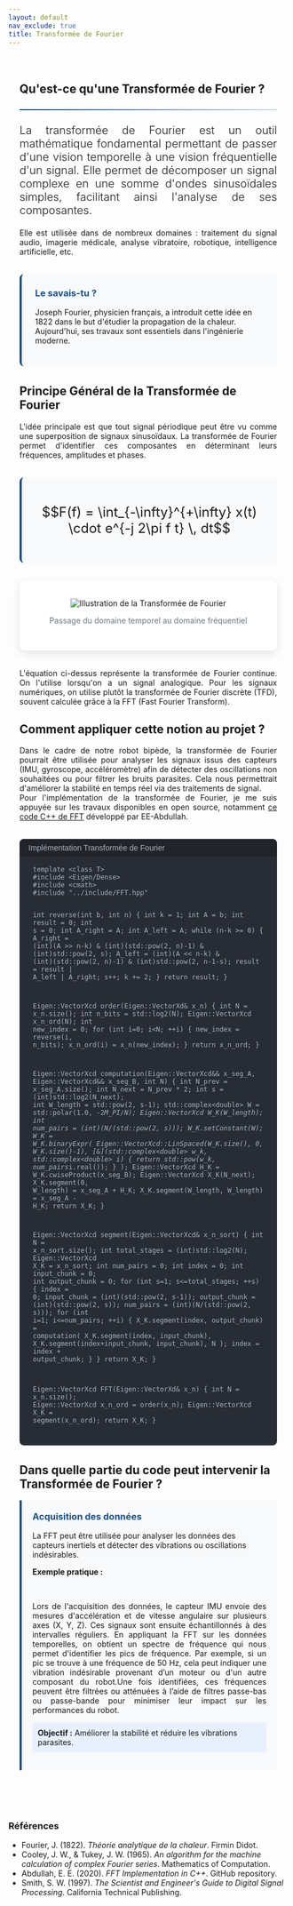```yaml
---
layout: default
nav_exclude: true
title: Transformée de Fourier
---
```


<!-- KaTeX CDN -->
<link rel="stylesheet" href="https://cdn.jsdelivr.net/npm/katex@0.16.8/dist/katex.min.css">
<script defer src="https://cdn.jsdelivr.net/npm/katex@0.16.8/dist/katex.min.js"></script>
<script defer src="https://cdn.jsdelivr.net/npm/katex@0.16.8/dist/contrib/auto-render.min.js"
    onload="renderMathInElement(document.body);"></script>

<style>
:root {
    --primary-color: rgb(28, 80, 131);
    --secondary-color: rgb(28, 80, 131);
    --accent-color: rgb(28, 80, 131);
}

.fourier-container {
    max-width: 1200px;
    margin: 0 auto;
    padding: 20px;
}

.math-equation {
    font-size: 1.5rem;
    text-align: center;
    margin: 2rem 0;
    padding: 1.5rem;
    background-color: #f8f9fa;
    border-radius: 8px;
    border-left: 4px solid var(--primary-color);
}

.diagram-container {
    background-color: white;
    padding: 2rem;
    border-radius: 10px;
    box-shadow: 0 5px 15px rgba(0,0,0,0.1);
    margin: 2rem 0;
    text-align: center;
}

.did-you-know {
    background-color: #f8f9fa;
    border-left: 4px solid var(--primary-color);
    border-radius: 8px;
    padding: 1.5rem;
    margin: 2rem 0;
}

.application-card {
    background: #f8f9fa;
    border-left: 4px solid rgb(28, 80, 131);
    padding: 1.2rem;
    border-radius: 0 4px 4px 0;
    margin-bottom: 1rem;
}

.application-card h3 {
    margin-top: 0;
    color: rgb(28, 80, 131);
}

.goal {
    background: #e8f0fe;
    padding: 0.6rem;
    border-radius: 4px;
    margin: 0.8rem 0;
}

.goal .label {
    font-weight: bold;
    color: var(white);
}

.note {
    font-size: 0.9em;
    color: #666;
    margin-top: 0.8rem;
}

.did-you-know h3 {
    color: var(--primary-color);
    margin-top: 0;
}

.justified-text {
    text-align: justify;
}

.code-container {
    background-color: #282c34;
    color: #abb2bf;
    border-radius: 8px;
    padding: 1.5rem;
    font-family: 'Consolas', 'Monaco', monospace;
    margin: 2rem 0;
    position: relative;
    overflow-x: auto;
}

.code-header {
    background-color: #21252b;
    padding: 0.5rem 1rem;
    border-radius: 8px 8px 0 0;
    margin: -1.5rem -1.5rem 1rem -1.5rem;
    display: flex;
    justify-content: space-between;
    align-items: center;
    color: #abb2bf;
    font-family: sans-serif;
}

.code-header button {
    background: none;
    border: none;
    color: inherit;
    cursor: pointer;
    font-size: 1rem;
}

.code-header button:hover {
    color: white;
}

pre {
    margin: 0;
    white-space: pre-wrap;
    word-wrap: break-word;
}

code {
    font-family: 'Consolas', 'Monaco', monospace;
}

.img-fluid {
    max-width: 100%;
    height: auto;
}

.text-muted {
    color: #6c757d;
}

.lead {
    font-size: 1.25rem;
    font-weight: 300;
}

hr {
    border: none;
    height: 2px;
    background: linear-gradient(90deg, var(--primary-color), rgba(28, 80, 131, 0.2));
    margin: 1.5rem 0;
}
</style>

<div class="fourier-container">
    <!-- Introduction -->
    <section id="introduction">
        <h2>Qu'est-ce qu'une Transformée de Fourier ?</h2>
        <hr>
        <p class="lead justified-text">
            La transformée de Fourier est un outil mathématique fondamental permettant de passer d'une vision temporelle à une vision fréquentielle d'un signal. Elle permet de décomposer un signal complexe en une somme d'ondes sinusoïdales simples, facilitant ainsi l'analyse de ses composantes.
        </p>
        <p class="justified-text">
            Elle est utilisée dans de nombreux domaines : traitement du signal audio, imagerie médicale, analyse vibratoire, robotique, intelligence artificielle, etc.
        </p>
        <div class="did-you-know">
            <h3>Le savais-tu ?</h3>
            <p>
                Joseph Fourier, physicien français, a introduit cette idée en 1822 dans le but d'étudier la propagation de la chaleur. Aujourd'hui, ses travaux sont essentiels dans l'ingénierie moderne.
            </p>
        </div>
    </section>
    <!-- Principe Général -->
    <section id="principe">
        <h2>Principe Général de la Transformée de Fourier</h2>
        <p class="justified-text">
            L'idée principale est que tout signal périodique peut être vu comme une superposition de signaux sinusoïdaux. La transformée de Fourier permet d'identifier ces composantes en déterminant leurs fréquences, amplitudes et phases.
        </p>
        <div class="math-equation">
            <p>$$F(f) = \int_{-\infty}^{+\infty} x(t) \cdot e^{-j 2\pi f t} \, dt$$</p>
        </div>
        <div class="diagram-container">
            <img src="{{ site.baseurl }}/assets/img/etude_algo/fft/FFT-algorithm.png" alt="Illustration de la Transformée de Fourier" class="img-fluid">
            <p class="text-muted">Passage du domaine temporel au domaine fréquentiel</p>
        </div>
        <p class="justified-text">
            L'équation ci-dessus représente la transformée de Fourier continue. On l'utilise lorsqu'on a un signal analogique. Pour les signaux numériques, on utilise plutôt la transformée de Fourier discrète (TFD), souvent calculée grâce à la FFT (Fast Fourier Transform).
        </p>
    </section>
    <!-- Application au projet -->
    <section id="application_projet">
        <h2>Comment appliquer cette notion au projet ?</h2>
        <p class="justified-text">
            Dans le cadre de notre robot bipède, la transformée de Fourier pourrait être utilisée pour analyser les signaux issus des capteurs (IMU, gyroscope, accéléromètre) afin de détecter des oscillations non souhaitées ou pour filtrer les bruits parasites. Cela nous permettrait d'améliorer la stabilité en temps réel via des traitements de signal.<br>
            Pour l'implémentation de la transformée de Fourier, je me suis appuyée sur les travaux disponibles en open source, notamment <a href="https://github.com/EE-Abdullah/FFT-cpp/blob/master/src/FFT.cpp" target="_blank">ce code C++ de FFT</a> développé par EE-Abdullah.
        </p>
    </section>
    <div class="code-container">
        <div class="code-header">
            <span>Implémentation Transformée de Fourier</span>
        </div>
        <pre><code>template &lt;class T&gt;
#include &lt;Eigen/Dense&gt;
#include &lt;cmath&gt;
#include "../include/FFT.hpp"

int reverse(int b, int n)
{
    int k = 1;
    int A = b;
    int result = 0;
    int s = 0;
    int A_right = A;
    int A_left = A;
    while (n-k >= 0)
    {
        A_right = (int)(A >> n-k) & (int)(std::pow(2, n)-1) & (int)std::pow(2, s);
        A_left = (int)(A << n-k) & (int)(std::pow(2, n)-1) & (int)std::pow(2, n-1-s);
        result = result | A_left | A_right;
        s++;
        k += 2;
    }
    return result;
}

Eigen::VectorXcd order(Eigen::VectorXd& x_n)
{
    int N = x_n.size();
    int n_bits = std::log2(N);
    Eigen::VectorXcd x_n_ord(N);
    int new_index = 0;
    for (int i=0; i&lt;N; ++i)
    {
        new_index = reverse(i, n_bits);
        x_n_ord(i) = x_n(new_index);
    }
    return x_n_ord;
}

Eigen::VectorXcd computation(Eigen::VectorXcd&& x_seg_A, Eigen::VectorXcd&& x_seg_B, int N)
{
    int N_prev = x_seg_A.size();
    int N_next = N_prev * 2;
    int s = (int)std::log2(N_next);
    int W_length = std::pow(2, s-1);
    std::complex&lt;double&gt; W = std::polar(1.0, -2*M_PI/N);
    Eigen::VectorXcd W_K(W_length);
    int num_pairs = (int)(N/(std::pow(2, s)));
    W_K.setConstant(W);
    W_K = W_K.binaryExpr(
        Eigen::VectorXcd::LinSpaced(W_K.size(), 0, W_K.size()-1),
        [&](std::complex&lt;double&gt; w_k, std::complex&lt;double&gt; i) {
            return std::pow(w_k, num_pairs*i.real());
        }
    );
    Eigen::VectorXcd H_K = W_K.cwiseProduct(x_seg_B);
    Eigen::VectorXcd X_K(N_next);
    X_K.segment(0, W_length) = x_seg_A + H_K;
    X_K.segment(W_length, W_length) = x_seg_A - H_K;
    return X_K;
}

Eigen::VectorXcd segment(Eigen::VectorXcd& x_n_sort)
{
    int N = x_n_sort.size();
    int total_stages = (int)std::log2(N);
    Eigen::VectorXcd X_K = x_n_sort;
    int num_pairs = 0;
    int index = 0;
    int input_chunk = 0;
    int output_chunk = 0;
    for (int s=1; s&lt;=total_stages; ++s) {
        index = 0;
        input_chunk = (int)(std::pow(2, s-1));
        output_chunk = (int)(std::pow(2, s));
        num_pairs = (int)(N/(std::pow(2, s)));
        for (int i=1; i&lt;=num_pairs; ++i) {
            X_K.segment(index, output_chunk) =
                computation(
                    X_K.segment(index, input_chunk),
                    X_K.segment(index+input_chunk, input_chunk),
                    N
                );
            index = index + output_chunk;
        }
    }
    return X_K;
}

Eigen::VectorXcd FFT(Eigen::VectorXd& x_n)
{
    int N = x_n.size();
    Eigen::VectorXcd x_n_ord = order(x_n);
    Eigen::VectorXcd X_K = segment(x_n_ord);
    return X_K;
}</code></pre>
    </div>
    <h2>Dans quelle partie du code peut intervenir la Transformée de Fourier ?</h2>
    <div class="pid-application">
        <div class="application-card">
            <h3>Acquisition des données</h3>
            <p>La FFT peut être utilisée pour analyser les données des capteurs inertiels et détecter des vibrations ou oscillations indésirables.</p>
            <p style="text-align: justify;"><strong>Exemple pratique :</strong></p>            
                <p style="text-align: justify;"> Lors de l'acquisition des données, le capteur IMU envoie des mesures d'accélération et de vitesse angulaire sur plusieurs axes (X, Y, Z). Ces signaux sont ensuite échantillonnés à des intervalles réguliers. En appliquant la FFT sur les données temporelles, on obtient un spectre de fréquence qui nous permet d'identifier les pics de fréquence. Par exemple, si un pic se trouve à une fréquence de 50 Hz, cela peut indiquer une vibration indésirable provenant d’un moteur ou d'un autre composant du robot.Une fois identifiées, ces fréquences peuvent être filtrées ou atténuées à l’aide de filtres passe-bas ou passe-bande pour minimiser leur impact sur les performances du robot.</p>
            <div class="goal">
                <span class="label">Objectif :</span> Améliorer la stabilité et réduire les vibrations parasites.
            </div>
        </div>        
    </div>
</div>
<h3>Références</h3>
<ul>
  <li>Fourier, J. (1822). <cite>Théorie analytique de la chaleur</cite>. Firmin Didot.</li>
  <li>Cooley, J. W., & Tukey, J. W. (1965). <cite>An algorithm for the machine calculation of complex Fourier series</cite>. Mathematics of Computation.</li>
  <li>Abdullah, E. E. (2020). <cite>FFT Implementation in C++</cite>. GitHub repository.</li>
  <li>Smith, S. W. (1997). <cite>The Scientist and Engineer's Guide to Digital Signal Processing</cite>. California Technical Publishing.</li>
</ul>
